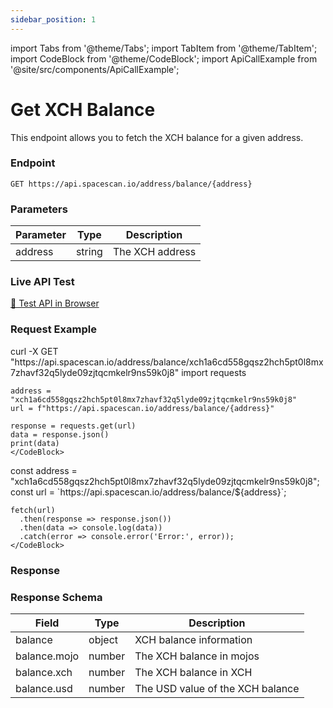 ```yaml
---
sidebar_position: 1
---
```

import Tabs from '@theme/Tabs';
import TabItem from '@theme/TabItem';
import CodeBlock from '@theme/CodeBlock';
import ApiCallExample from '@site/src/components/ApiCallExample';

# Get XCH Balance

This endpoint allows you to fetch the XCH balance for a given address.

### Endpoint

```
GET https://api.spacescan.io/address/balance/{address}
```

### Parameters

| Parameter | Type   | Description                                     |
|-----------|--------|-------------------------------------------------|
| address   | string | The XCH address       |

### Live API Test

<a href="https://api.spacescan.io/address/balance/xch1a6cd558gqsz2hch5pt0l8mx7zhavf32q5lyde09zjtqcmkelr9ns59k0j8" target="_blank" rel="noopener noreferrer" className="api-test-button">
  🚀 Test API in Browser
</a>

### Request Example

<Tabs>
  <TabItem value="curl" label="cURL">
    <CodeBlock language="bash">
    curl -X GET "https://api.spacescan.io/address/balance/xch1a6cd558gqsz2hch5pt0l8mx7zhavf32q5lyde09zjtqcmkelr9ns59k0j8"
    </CodeBlock>
  </TabItem>
  <TabItem value="python" label="Python">
    <CodeBlock language="python">
    import requests

    address = "xch1a6cd558gqsz2hch5pt0l8mx7zhavf32q5lyde09zjtqcmkelr9ns59k0j8"
    url = f"https://api.spacescan.io/address/balance/{address}"

    response = requests.get(url)
    data = response.json()
    print(data)
    </CodeBlock>
  </TabItem>
  <TabItem value="javascript" label="JavaScript">
    <CodeBlock language="javascript">
    const address = "xch1a6cd558gqsz2hch5pt0l8mx7zhavf32q5lyde09zjtqcmkelr9ns59k0j8";
    const url = `https://api.spacescan.io/address/balance/${address}`;

    fetch(url)
      .then(response => response.json())
      .then(data => console.log(data))
      .catch(error => console.error('Error:', error));
    </CodeBlock>
  </TabItem>
</Tabs>

### Response

<ApiCallExample endpoint="https://api.spacescan.io/address/balance/xch1a6cd558gqsz2hch5pt0l8mx7zhavf32q5lyde09zjtqcmkelr9ns59k0j8" />

### Response Schema

| Field           | Type   | Description                      |
|-----------------|--------|----------------------------------|
| balance         | object | XCH balance information          |
| balance.mojo    | number | The XCH balance in mojos         |
| balance.xch     | number | The XCH balance in XCH           |
| balance.usd     | number | The USD value of the XCH balance |
